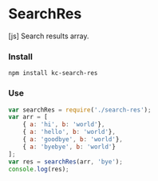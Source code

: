 # SearchRes
[js] Search results array.

### Install
```
npm install kc-search-res
```

### Use
```js
var searchRes = require('./search-res');
var arr = [
    { a: 'hi', b: 'world'},
    { a: 'hello', b: 'world'},
    { a: 'goodbye', b: 'world'},
    { a: 'byebye', b: 'world'}
];
var res = searchRes(arr, 'bye');
console.log(res);
```
